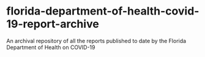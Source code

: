 # florida-department-of-health-covid-19-report-archive
An archival repository of all the reports published to date by the Florida Department of Health on COVID-19
